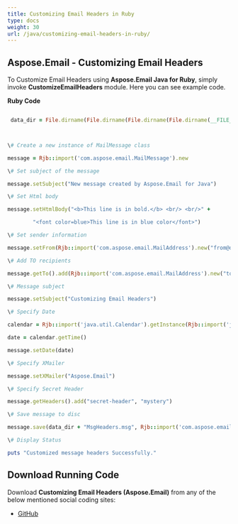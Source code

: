 ```yaml
---
title: Customizing Email Headers in Ruby
type: docs
weight: 30
url: /java/customizing-email-headers-in-ruby/
---
```


## **Aspose.Email - Customizing Email Headers**
To Customize Email Headers using **Aspose.Email Java for Ruby**, simply invoke **CustomizeEmailHeaders** module. Here you can see example code.

**Ruby Code**

``` ruby

 data_dir = File.dirname(File.dirname(File.dirname(File.dirname(__FILE__)))) + '/data/'



\# Create a new instance of MailMessage class

message = Rjb::import('com.aspose.email.MailMessage').new

\# Set subject of the message

message.setSubject("New message created by Aspose.Email for Java")

\# Set Html body

message.setHtmlBody("<b>This line is in bold.</b> <br/> <br/>" +

        "<font color=blue>This line is in blue color</font>")

\# Set sender information

message.setFrom(Rjb::import('com.aspose.email.MailAddress').new("from@domain.com", "Sender Name", false))

\# Add TO recipients

message.getTo().add(Rjb::import('com.aspose.email.MailAddress').new("to@domain.com", "Recipient 1", false))

\# Message subject

message.setSubject("Customizing Email Headers")

\# Specify Date

calendar = Rjb::import('java.util.Calendar').getInstance(Rjb::import('java.util.TimeZone').getTimeZone("GMT"))

date = calendar.getTime()

message.setDate(date)

\# Specify XMailer

message.setXMailer("Aspose.Email")

\# Specify Secret Header

message.getHeaders().add("secret-header", "mystery")

\# Save message to disc

message.save(data_dir + "MsgHeaders.msg", Rjb::import('com.aspose.email.MessageFormat').getMsg())

\# Display Status

puts "Customized message headers Successfully."

```
## **Download Running Code**
Download **Customizing Email Headers (Aspose.Email)** from any of the below mentioned social coding sites:

- [GitHub](https://github.com/aspose-email/Aspose.Email-for-Java/blob/master/Plugins/Aspose_Email_Java_for_Ruby/lib/asposeemailjava/Email/customizeemailheaders.rb)
